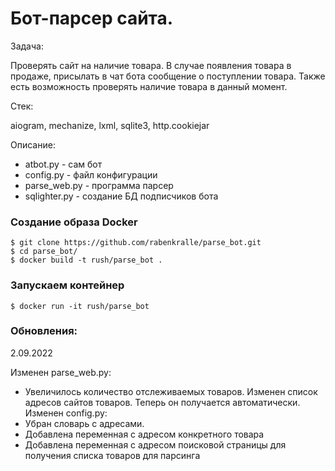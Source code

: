 # Бот-парсер сайта.

Задача:

Проверять сайт на наличие товара. В случае появления товара в продаже, присылать в чат бота сообщение о поступлении товара.
Также есть возможность проверять наличие товара в данный момент.

Стек:

aiogram, mechanize, lxml, sqlite3, http.cookiejar

Описание:
- atbot.py - сам бот
- config.py - файл конфигурации
- parse_web.py - программа парсер
- sqlighter.py - создание БД подписчиков бота

### Создание образа Docker

```
$ git clone https://github.com/rabenkralle/parse_bot.git
$ cd parse_bot/
$ docker build -t rush/parse_bot .
```

### Запускаем контейнер

```
$ docker run -it rush/parse_bot
```

### Обновления:

2.09.2022 

Изменен parse_web.py:
- Увеличилось количество отслеживаемых товаров. Изменен список адресов сайтов товаров. Теперь он получается автоматически.
Изменен config.py:
- Убран словарь с адресами.
- Добавлена переменная с адресом конкретного товара
- Добавлена переменная с адресом поисковой страницы для получения списка товаров для парсинга 
